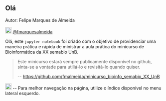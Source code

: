 ## Olá

Autor: Felipe Marques de Almeida

<img src="https://logodownload.org/wp-content/uploads/2014/09/twitter-logo-1.png" width="20"> [@fmarquesalmeida](https://twitter.com/fmarquesalmeida)

Olá, este `jupyter notebook` foi criado com o objetivo de providenciar uma maneira prática e rápida de ministrar a aula prática do minicurso de Bioinformática da XX semabio UnB.

> Este minicurso estará sempre publicamente disponível no github, sinta-se a vontade para utiliá-lo e revisitá-lo quando quiser.
>
> -- https://github.com/fmalmeida/minicurso_bioinfo_semabio_XX_UnB

<img src="https://icon-library.com/images/tip-icon/tip-icon-7.jpg" width="20">  -- Para melhor navegação na página, utilize o índice disponível no menu lateral esquerdo.
